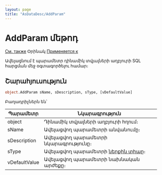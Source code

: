 ```yaml
---
layout: page
title: "AsDataDesc/AddParam"
---
```


# AddParam մեթոդ

[См. также](../AsDataDesc.md) Օրինակ [Применяется к](../AsDataDesc.md)

Ավելացնում է պարամետր դինամիկ տվյալների աղբյուրի SQL հարցման մեջ օգտագործելու համար։


## Շարահյուսություն

``` vb
object.AddParam sName, sDescription, sType, [vDefaultValue]
```

Բաղադրիչներն են՝


| Պարամետր | Նկարագրություն |
|--|--|
|  object  | Դինամիկ տվյալների աղբյուրի հղում։ |
| sName | Ավելացվող պարամետրի անվանումը։ |
| sDescription | Ավելացվող պարամետրի նկարագրությունը։ |
| sType | Ավելացվող պարամետրի [ներքին տիպը](../../types.html)։ |
| vDefaultValue | Ավելացվող պարամետրի նախնական արժեքը։ |

    
